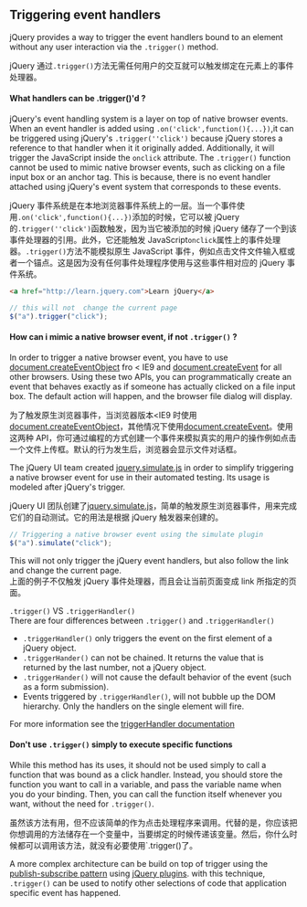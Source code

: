 ## Triggering event handlers

jQuery provides a way to trigger the event handlers bound to an element without any user interaction via the `.trigger()` method.

jQuery 通过`.trigger()`方法无需任何用户的交互就可以触发绑定在元素上的事件处理器。

#### What handlers can be .trigger()'d ?

jQuery's event handling system is a layer on top of native browser events. When an event handler is added using `.on('click',function(){...})`,it can be triggered using jQuery's `.trigger(''click')` because jQuery stores a reference to that handler when it it originally added. Additionally, it will trigger the JavaScript inside the `onclick` attribute. The `.trigger()` function cannot be used to mimic native browser events, such as clicking on a file input box or an anchor tag. This is because, there is no event handler attached using jQuery's event system that corresponds to these events.

jQuery 事件系统是在本地浏览器事件系统上的一层。当一个事件使用`.on('click',function(){...})`添加的时候，它可以被 jQuery 的`.trigger(''click')`函数触发，因为当它被添加的时候 jQuery 储存了一个到该事件处理器的引用。此外，它还能触发 JavaScript`onclick`属性上的事件处理器。`.trigger()`方法不能模拟原生 JavaScript 事件，例如点击文件文件输入框或者一个锚点。这是因为没有任何事件处理程序使用与这些事件相对应的 jQuery 事件系统。

```html
<a href="http://learn.jquery.com">Learn jQuery</a>
```

```javascript
// this will not  change the current page
$("a").trigger("click");
```

#### How can i mimic a native browser event, if not `.trigger()` ?

In order to trigger a native browser event, you have to use [document.createEventObject](https://developer.mozilla.org/en-US/docs/Web/Events) fro < IE9 and [document.createEvent](https://developer.mozilla.org/en-US/docs/Web/API/Document/createEvent) for all other browsers. Using these two APIs, you can programmatically create an event that behaves exactly as if someone has actually clicked on a file input box. The default action will happen, and the browser file dialog will display.

为了触发原生浏览器事件，当浏览器版本<IE9 时使用[document.createEventObject](https://developer.mozilla.org/en-US/docs/Web/Events)，其他情况下使用[document.createEvent](https://developer.mozilla.org/en-US/docs/Web/API/Document/createEvent)。使用这两种 API，你可通过编程的方式创建一个事件来模拟真实的用户的操作例如点击一个文件上传框。默认的行为发生后，浏览器会显示文件对话框。

The jQuery UI team created [jquery.simulate.js](https://github.com/jquery/jquery-simulate/) in order to simplify triggering a native browser event for use in their automated testing. Its usage is modeled after jQuery's trigger.

jQuery UI 团队创建了[jquery.simulate.js](https://github.com/jquery/jquery-simulate/)，简单的触发原生浏览器事件，用来完成它们的自动测试。它的用法是根据 jQuery 触发器来创建的。

```javascript
// Triggering a native browser event using the simulate plugin
$("a").simulate("click");
```

This will not only trigger the jQuery event handlers, but also follow the link and change the current page.  
上面的例子不仅触发 jQuery 事件处理器，而且会让当前页面变成 link 所指定的页面。

`.trigger()` VS `.triggerHandler()`  
There are four differences between `.trigger()` and `.triggerHandler()`

- `.triggerHandler()` only triggers the event on the first element of a jQuery object.
- `.triggerHander()` can not be chained. It returns the value that is returned by the last number, not a jQuery object.
- `.triggerHander()` will not cause the default behavior of the event (such as a form submission).
- Events triggered by `.triggerHandler()`, will not bubble up the DOM hierarchy. Only the handlers on the single element will fire.

For more information see the [triggerHandler documentation](https://api.jquery.com/triggerHandler/)

#### Don't use `.trigger()` simply to execute specific functions

While this method has its uses, it should not be used simply to call a function that was bound as a click handler. Instead, you should store the function you want to call in a variable, and pass the variable name when you do your binding. Then, you can call the function itself whenever you want, without the need for `.trigger()`.

虽然该方法有用，但不应该简单的作为点击处理程序来调用。代替的是，你应该把你想调用的方法储存在一个变量中，当要绑定的时候传递该变量。然后，你什么时候都可以调用该方法，就没有必要使用`.trigger()了。

A more complex architecture can be build on top of trigger using the [publish-subscribe pattern](https://en.wikipedia.org/wiki/Publish%E2%80%93subscribe_pattern) using [jQuery plugins](https://gist.github.com/cowboy/661855). with this technique, `.trigger()` can be used to notify other selections of code that application specific event has happened.
